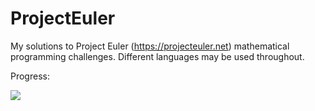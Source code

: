 # ProjectEuler
My solutions to Project Euler (https://projecteuler.net) mathematical programming challenges. Different languages may be used throughout.

Progress: 

![](https://projecteuler.net/profile/THICKSANDWICH.png)
